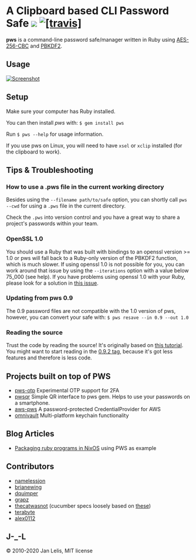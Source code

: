 A Clipboard based CLI Password Safe [<img src="https://badge.fury.io/rb/pws.svg" />](https://badge.fury.io/rb/pws) [![[travis]](https://travis-ci.org/janlelis/pws.png)](https://travis-ci.org/janlelis/pws)
===
**pws** is a command-line password safe/manager written in Ruby using [AES-256-CBC](http://en.wikipedia.org/wiki/Advanced_Encryption_Standard) and [PBKDF2](http://en.wikipedia.org/wiki/PBKDF2).


Usage
---
[![Screenshot](https://ruby.janlelis.de/pws-example.png)](https://ruby.janlelis.de/60-pws-the-ruby-powered-command-line-password-manager)


Setup
---
Make sure your computer has Ruby installed.

You can then install *pws* with: `$ gem install pws`

Run `$ pws --help` for usage information.

If you use pws on Linux, you will need to have `xsel` or `xclip` installed (for the clipboard to work).

Tips &amp; Troubleshooting
---

### How to use a .pws file in the current working directory
Besides using the `--filename path/to/safe` option, you can shortly call `pws --cwd` for using a `.pws` file in the current directory.

Check the `.pws` into version control and you have a great way to share a project's passwords within your team.


### OpenSSL 1.0
You should use a Ruby that was built with bindings to an openssl version >= 1.0 or pws will fall back to a Ruby-only version of the PBKDF2 function, which is much slower. If using openssl 1.0 is not possible for you, you can work around that issue by using the `--iterations` option with a value below 75\_000 (see help). If you have problems using openssl 1.0 with your Ruby, please look for a solution in [this issue](https://github.com/janlelis/pws/issues/7).


### Updating from pws 0.9
The 0.9 password files are not compatible with the 1.0 version of pws, however, you can convert your safe with:
`$ pws resave --in 0.9 --out 1.0`


### Reading the source
Trust the code by reading the source! It's originally based on [this tutorial](https://ruby.janlelis.de/41-tutorial-build-your-own-password-safe-with-ruby). You might want to start reading in the [0.9.2 tag](https://github.com/janlelis/pws/tree/0.9.2), because it's got less features and therefore is less code.


Projects built on top of PWS
---
* [pws-otp](https://github.com/janlelis/pws-otp) Experimental OTP support for 2FA
* [pwsqr](https://github.com/smileart/pwsqr) Simple QR interface to pws gem. Helps to use your passwords on a smartphone.
* [aws-pws](https://github.com/fancyremarker/aws-pws) A password-protected CredentialProvider for AWS
* [omnivault](https://github.com/aptible/omnivault) Multi-platform keychain functionality


Blog Articles
---
* [Packaging ruby programs in NixOS](http://blog.arkency.com/2016/04/packaging-ruby-programs-in-nixos/) using PWS as example


Contributors
---
* [namelessjon](https://github.com/namelessjon/)
* [brianewing](https://github.com/brianewing/)
* [dquimper](https://github.com/dquimper/)
* [grapz](https://github.com/grapz/)
* [thecatwasnot](https://github.com/thecatwasnot/) (cucumber specs loosely based on [these](https://github.com/thecatwasnot/passwordsafe/blob/master/features/))
* [terabyte](https://github.com/terabyte)
* [alex0112](https://github.com/alex0112)


J-\_-L
---
© 2010-2020 Jan Lelis, MIT license
